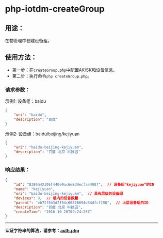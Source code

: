 # php-iotdm-createGroup

## 用途：

在物管理中创建设备组。

## 使用方法：

* 第一步：在`createGroup.php`中配置AK/SK和设备信息。
* 第二步：执行命令`php createGroup.php`。

### 请求参数：

示例1: 设备组：baidu

```json
{
    "uri": "baidu",
    "description": "百度"
}
```

示例2: 设备组：baidu/beijing/kejiyuan

```json
{
    "uri": "baidu-beijing-kejiyuan",
    "description": "百度 北京 科技园"
}
```

### 响应结果：

```json
{
    "id": "8389a42306f440e9ac6e8d4ecfae4987",  // 设备组“kejiyuan”的ID
    "name": "kejiyuan",
    "uri": "baidu-beijing-kejiyuan",  // 具有层级的设备组
    "devices": 0,  // 组内的设备数量
    "parent": "eb72f8b3d2f54c60826694e344fcf288",  // 上层设备组的ID
    "description": "百度 北京 科技园",
    "createTime": "2016-10-28T09:24:25Z"
}
```

---

**认证字符串的算法，请参考：[auth.php](../../authorization/auth.php)**